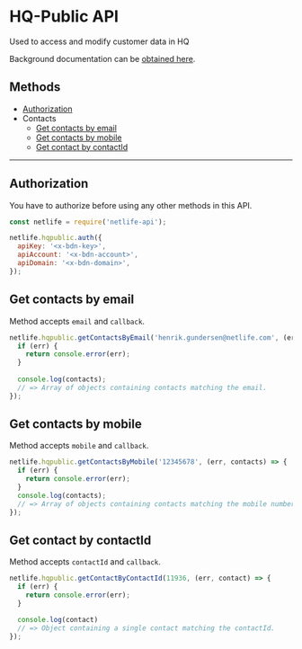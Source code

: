 # HQ-Public API
Used to access and modify customer data in HQ

Background documentation can be [obtained here](https://api.bringcrm.no/hqpublic/v1).

## Methods
- [Authorization](#authorization)
- Contacts
  - [Get contacts by email](#get-contacts-by-email)
  - [Get contacts by mobile](#get-contacts-by-mobile)
  - [Get contact by contactId](#get-contact-by-contactid)


---

## Authorization
You have to authorize before using any other methods in this API.
```js
const netlife = require('netlife-api');

netlife.hqpublic.auth({
  apiKey: '<x-bdn-key>',
  apiAccount: '<x-bdn-account>',
  apiDomain: '<x-bdn-domain>',
});
```

## Get contacts by email
Method accepts `email` and `callback`.

```js
netlife.hqpublic.getContactsByEmail('henrik.gundersen@netlife.com', (err, contacts) => {
  if (err) {
    return console.error(err);
  }
  
  console.log(contacts);
  // => Array of objects containing contacts matching the email.
});
```

## Get contacts by mobile
Method accepts `mobile` and `callback`.

```js
netlife.hqpublic.getContactsByMobile('12345678', (err, contacts) => {
  if (err) {
    return console.error(err);
  }
  console.log(contacts);
  // => Array of objects containing contacts matching the mobile number.
});
```

## Get contact by contactId
Method accepts `contactId` and `callback`.

```js
netlife.hqpublic.getContactByContactId(11936, (err, contact) => {
  if (err) {
    return console.error(err);
  }

  console.log(contact)
  // => Object containing a single contact matching the contactId.
});
```

